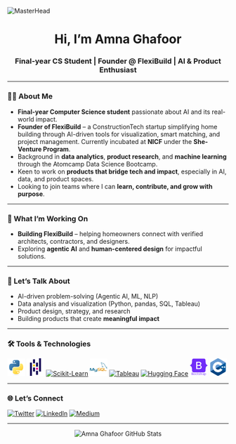 ![MasterHead](https://visme.co/blog/wp-content/uploads/2020/03/animation-software-header-wide.gif)

<h1 align="center">Hi, I’m Amna Ghafoor</h1>
<h3 align="center">Final-year CS Student | Founder @ FlexiBuild | AI & Product Enthusiast</h3>


---

### 👩‍💻 About Me

- **Final-year Computer Science student** passionate about AI and its real-world impact.
- **Founder of FlexiBuild** – a ConstructionTech startup simplifying home building through AI-driven tools for visualization, smart matching, and project management. Currently incubated at **NICF** under the **She-Venture Program**.
- Background in **data analytics**, **product research**, and **machine learning** through the Atomcamp Data Science Bootcamp.
- Keen to work on **products that bridge tech and impact**, especially in AI, data, and product spaces.
- Looking to join teams where I can **learn, contribute, and grow with purpose**.

---

### 🚀 What I’m Working On
- **Building FlexiBuild** – helping homeowners connect with verified architects, contractors, and designers.
- Exploring **agentic AI** and **human-centered design** for impactful solutions.

---

### 💬 Let’s Talk About
- AI-driven problem-solving (Agentic AI, ML, NLP)
- Data analysis and visualization (Python, pandas, SQL, Tableau)
- Product design, strategy, and research
- Building products that create **meaningful impact**

---

### 🛠️ Tools & Technologies
<p align="left">
  <a href="https://www.python.org" target="_blank"><img src="https://raw.githubusercontent.com/devicons/devicon/master/icons/python/python-original.svg" alt="Python" width="40" height="40"/></a>
  <a href="https://pandas.pydata.org/" target="_blank"><img src="https://raw.githubusercontent.com/devicons/devicon/2ae2a900d2f041da66e950e4d48052658d850630/icons/pandas/pandas-original.svg" alt="Pandas" width="40" height="40"/></a>
  <a href="https://scikit-learn.org/" target="_blank"><img src="https://scikit-learn.org/stable/_static/scikit-learn-logo-small.png" alt="Scikit-Learn" width="40" height="40"/></a>
  <a href="https://www.mysql.com/" target="_blank"><img src="https://raw.githubusercontent.com/devicons/devicon/master/icons/mysql/mysql-original-wordmark.svg" alt="MySQL" width="40" height="40"/></a>
  <a href="https://www.tableau.com/" target="_blank"><img src="https://cdn.worldvectorlogo.com/logos/tableau-software.svg" alt="Tableau" width="40" height="40"/></a>
  <a href="https://huggingface.co/" target="_blank"><img src="https://huggingface.co/front/assets/huggingface_logo-noborder.svg" alt="Hugging Face" width="40" height="40"/></a>
  <a href="https://getbootstrap.com" target="_blank"><img src="https://raw.githubusercontent.com/devicons/devicon/master/icons/bootstrap/bootstrap-plain-wordmark.svg" alt="Bootstrap" width="40" height="40"/></a>
  <a href="https://www.w3schools.com/cpp/" target="_blank"><img src="https://raw.githubusercontent.com/devicons/devicon/master/icons/cplusplus/cplusplus-original.svg" alt="C++" width="40" height="40"/></a>
</p>

---

### 🌐 Let’s Connect
<p align="left">
  <a href="https://twitter.com/Amna_Ghafoor_" target="_blank"><img src="https://raw.githubusercontent.com/rahuldkjain/github-profile-readme-generator/master/src/images/icons/Social/twitter.svg" alt="Twitter" height="30" width="40"/></a>
  <a href="https://www.linkedin.com/in/amnaghafoor/" target="_blank"><img src="https://raw.githubusercontent.com/rahuldkjain/github-profile-readme-generator/master/src/images/icons/Social/linked-in-alt.svg" alt="LinkedIn" height="30" width="40"/></a>
  <a href="https://medium.com/@amnaghafoor" target="_blank"><img src="https://raw.githubusercontent.com/rahuldkjain/github-profile-readme-generator/master/src/images/icons/Social/medium.svg" alt="Medium" height="30" width="40"/></a>
</p>

---

<p align="center">
  <img src="https://github-readme-stats.vercel.app/api?username=amna-ghafoor&show_icons=true&theme=default" alt="Amna Ghafoor GitHub Stats" />
</p>
